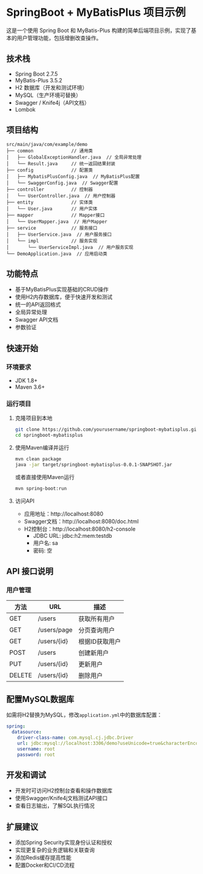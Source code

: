 # SpringBoot + MyBatisPlus 项目示例

这是一个使用 Spring Boot 和 MyBatis-Plus 构建的简单后端项目示例，实现了基本的用户管理功能，包括增删改查操作。

## 技术栈

- Spring Boot 2.7.5
- MyBatis-Plus 3.5.2
- H2 数据库（开发和测试环境）
- MySQL（生产环境可替换）
- Swagger / Knife4j（API文档）
- Lombok

## 项目结构

```
src/main/java/com/example/demo
├── common              // 通用类
│   ├── GlobalExceptionHandler.java  // 全局异常处理
│   └── Result.java     // 统一返回结果封装
├── config              // 配置类
│   ├── MybatisPlusConfig.java  // MyBatisPlus配置
│   └── SwaggerConfig.java  // Swagger配置
├── controller          // 控制器
│   └── UserController.java  // 用户控制器
├── entity              // 实体类
│   └── User.java       // 用户实体
├── mapper              // Mapper接口
│   └── UserMapper.java  // 用户Mapper
├── service             // 服务接口
│   ├── UserService.java  // 用户服务接口
│   └── impl            // 服务实现
│       └── UserServiceImpl.java  // 用户服务实现
└── DemoApplication.java  // 应用启动类
```

## 功能特点

- 基于MyBatisPlus实现基础的CRUD操作
- 使用H2内存数据库，便于快速开发和测试
- 统一的API返回格式
- 全局异常处理
- Swagger API文档
- 参数验证

## 快速开始

### 环境要求

- JDK 1.8+
- Maven 3.6+

### 运行项目

1. 克隆项目到本地
   ```bash
   git clone https://github.com/yourusername/springboot-mybatisplus.git
   cd springboot-mybatisplus
   ```

2. 使用Maven编译并运行
   ```bash
   mvn clean package
   java -jar target/springboot-mybatisplus-0.0.1-SNAPSHOT.jar
   ```

   或者直接使用Maven运行
   ```bash
   mvn spring-boot:run
   ```

3. 访问API
   - 应用地址：http://localhost:8080
   - Swagger文档：http://localhost:8080/doc.html
   - H2控制台：http://localhost:8080/h2-console
     - JDBC URL: jdbc:h2:mem:testdb
     - 用户名: sa
     - 密码: 空

## API 接口说明

### 用户管理

| 方法   | URL                 | 描述         |
|------|---------------------|------------|
| GET  | /users              | 获取所有用户     |
| GET  | /users/page         | 分页查询用户     |
| GET  | /users/{id}         | 根据ID获取用户   |
| POST | /users              | 创建新用户      |
| PUT  | /users/{id}         | 更新用户       |
| DELETE | /users/{id}         | 删除用户       |

## 配置MySQL数据库

如需将H2替换为MySQL，修改`application.yml`中的数据库配置：

```yaml
spring:
  datasource:
    driver-class-name: com.mysql.cj.jdbc.Driver
    url: jdbc:mysql://localhost:3306/demo?useUnicode=true&characterEncoding=utf-8&serverTimezone=Asia/Shanghai
    username: root
    password: root
```

## 开发和调试

- 开发时可访问H2控制台查看和操作数据库
- 使用Swagger/Knife4j文档测试API接口
- 查看日志输出，了解SQL执行情况

## 扩展建议

- 添加Spring Security实现身份认证和授权
- 实现更复杂的业务逻辑和关联查询
- 添加Redis缓存提高性能
- 配置Docker和CI/CD流程 